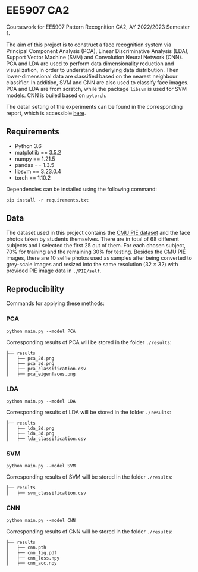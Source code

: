 # EE5907 CA2

Coursework for EE5907 Pattern Recognition CA2, AY 2022/2023 Semester 1.

The aim of this project is to construct a face recognition system via Principal Component Analysis (PCA), Linear Discriminative Analysis (LDA), Support Vector Machine (SVM) and Convolution Neural Network (CNN). PCA and LDA are used to perform data dimensionality reduction and visualization, in order to understand underlying data distribution. Then lower-dimensional data are classified based on the nearest neighbour classifier. In addition, SVM and CNN are also used to classify face images. PCA and LDA are from scratch, while the package `libsvm` is used for SVM models. CNN is builed based on `pytorch`.

The detail setting of the experiments can be found in the corresponding report, which is accessible [here](https://github.com/yutong-xia/EE5907/blob/main/files/EE5907_CA2_Report.pdf).

## Requirements


- Python 3.6
- matplotlib == 3.5.2
- numpy == 1.21.5
- pandas == 1.3.5
- libsvm == 3.23.0.4
- torch == 1.10.2


Dependencies can be installed using the following command:
```
pip install -r requirements.txt
```

## Data
The dataset used in this project contains the [CMU PIE dataset](https://www.cs.cmu.edu/afs/cs/project/PIE/MultiPie/Multi-Pie/Home.html) and the face photos taken by students themselves. There are in total of 68 different subjects and I selected the first 25 out of them. For each chosen subject, 70% for training and the remaining 30% for testing. Besides the CMU PIE images, there are 10 selfie photos used as samples after being converted to grey-scale images and resized into the same resolution (32 $\times$ 32)  with provided PIE image data in `./PIE/self`.


## Reproducibility

Commands for applying these methods:

### PCA
```
python main.py --model PCA
```

Corresponding results of PCA will be stored in the folder `./results`:

```
├── results
│   ├── pca_2d.png
│   ├── pca_3d.png
│   ├── pca_classification.csv
│   ├── pca_eigenfaces.png
```

### LDA
```
python main.py --model LDA
```

Corresponding results of LDA will be stored in the folder `./results`:
```
├── results
│   ├── lda_2d.png
│   ├── lda_3d.png
│   ├── lda_classification.csv
```
### SVM

```
python main.py --model SVM
```

Corresponding results of SVM will be stored in the folder `./results`:

```
├── results
│   ├── svm_classification.csv
```
### CNN

```
python main.py --model CNN
```

Corresponding results of CNN will be stored in the folder `./results`:
```
├── results
│   ├── cnn.pth
│   ├── cnn_fig.pdf
│   ├── cnn_loss.npy
│   ├── cnn_acc.npy
```